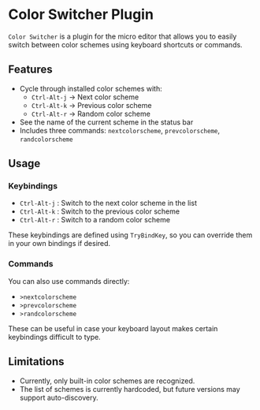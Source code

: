# Color Switcher Plugin

`Color Switcher` is a plugin for the micro editor that allows you to easily
switch between color schemes using keyboard shortcuts or commands.

## Features

- Cycle through installed color schemes with:
  - `Ctrl-Alt-j` → Next color scheme
  - `Ctrl-Alt-k` → Previous color scheme
  - `Ctrl-Alt-r` → Random color scheme
- See the name of the current scheme in the status bar
- Includes three commands: `nextcolorscheme`, `prevcolorscheme`,
  `randcolorscheme`

## Usage

### Keybindings

- `Ctrl-Alt-j` : Switch to the next color scheme in the list
- `Ctrl-Alt-k` : Switch to the previous color scheme
- `Ctrl-Alt-r` : Switch to a random color scheme

These keybindings are defined using `TryBindKey`, so you can override them in
your own bindings if desired.

### Commands

You can also use commands directly:

- `>nextcolorscheme`
- `>prevcolorscheme`
- `>randcolorscheme`

These can be useful in case your keyboard layout makes certain keybindings
difficult to type.

## Limitations

- Currently, only built-in color schemes are recognized.
- The list of schemes is currently hardcoded, but future versions may support
  auto-discovery.
